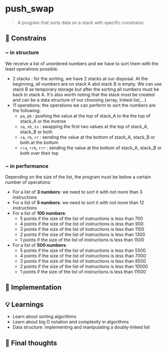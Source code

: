 # push_swap

> A program that sorts data on a stack with specific constrains

## 🚫 Constrains
### ~ in structure 
We receive a list of unordered numbers and we have to sort them with the least operations possible.
- 2 stacks : for the sorting, we have 2 stacks at our disposal. At the beginning, all numbers are on stack A abd stack B is empty. We can use stack B as temporary storage but after the sorting all numbers must be back in stack A. It's also worth noting that the stack must be created and can be a data structure of our choosing (array, linked-list,...)
- 11 operations: the operations we can perform to sort the numbers are the following:
    - <code>pa</code>, <code>pb</code> : pushing the value at the top of stack_A to the the top of stack_A or the inverse
    - <code>sa</code>, <code>sb</code>, <code>ss</code> : swapping the first two values at the top of stack_A, stack_B or both
    - <code>ra</code>, <code>rb</code>, <code>rr</code> : sending the value at the bottom of stack_A, stack_B or both at the bottom
    - <code>rra</code>, <code>rrb</code>, <code>rrr</code> : sending the value at the bottom of stack_A, stack_B or both over their top
### ~ in performance
Depending on the size of the list, the program must be below a certain number of operations:
- For a list of **3 numbers**: we need to sort it with not more than 3 instructions
- For a list of **5 numbers**: we need to sort it with not more than 12 instructions
- For a list of **100 numbers**:
    - 5 points if the size of the list of instructions is less than 700
    - 4 points if the size of the list of instructions is less than 900
    - 3 points if the size of the list of instructions is less than 1100
    - 2 points if the size of the list of instructions is less than 1300
    - 1 points if the size of the list of instructions is less than 1500    
- For a list of **500 numbers**:
    - 5 points if the size of the list of instructions is less than 5500
    - 4 points if the size of the list of instructions is less than 7000
    - 3 points if the size of the list of instructions is less than 8500
    - 2 points if the size of the list of instructions is less than 10000
    - 1 points if the size of the list of instructions is less than 11500

## 📝 Implementation

## 💡 Learnings

- Learn about sorting algorithms
- Learn about big O notation and complexity in algorithms
- Data structure: implementing and manipulating a doubly-linked list

## 🫡 Final thoughts
